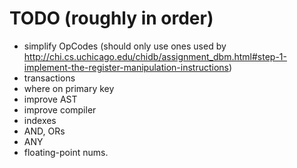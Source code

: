 # TODO (roughly in order)

* simplify OpCodes (should only use ones used by http://chi.cs.uchicago.edu/chidb/assignment_dbm.html#step-1-implement-the-register-manipulation-instructions)  
* transactions
* where on primary key
* improve AST
* improve compiler
* indexes
* AND, ORs
* ANY
* floating-point nums.
